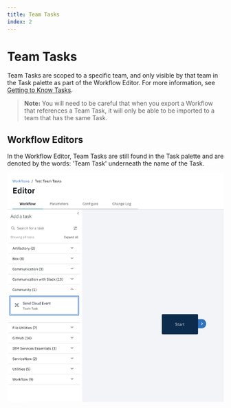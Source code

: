 ```yaml
---
title: Team Tasks
index: 2
---
```


# Team Tasks

Team Tasks are scoped to a specific team, and only visible by that team in the Task palette as part of the Workflow Editor. For more information, see [Getting to Know Tasks](/docs/boomrang-flow/getting-to-know/Tasks).

> **Note:** You will need to be careful that when you export a Workflow that references a Team Task, it will only be able to be imported to a team that has the same Task.

## Workflow Editors

In the Workflow Editor, Team Tasks are still found in the Task palette and are denoted by the words: 'Team Task' underneath the name of the Task.

![Team Tasks in Workflow Editor](./assets/img/team-Tasks-Workfloweditor.png)

